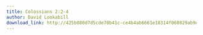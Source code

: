 ```yaml
---
title: Colossians 2:2-4
author: David Lookabill
download_link: http://425b080d7d5cde70b41c-ce4b4ab6661e18314f060829ab9d3455.r81.cf2.rackcdn.com/2013-11-24-colossians_4_2_4.mp3
---
```

